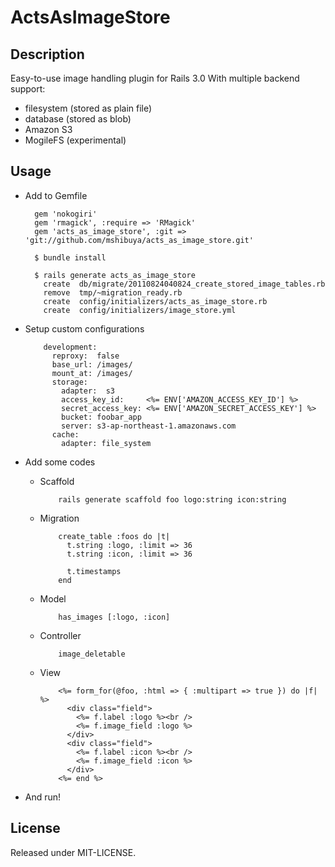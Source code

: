 ActsAsImageStore
=================
Description
-----------

Easy-to-use image handling plugin for Rails 3.0
With multiple backend support:

* filesystem (stored as plain file)
* database (stored as blob)
* Amazon S3
* MogileFS (experimental)

Usage
-----

* Add to Gemfile

        gem 'nokogiri'
        gem 'rmagick', :require => 'RMagick'
        gem 'acts_as_image_store', :git => 'git://github.com/mshibuya/acts_as_image_store.git'
        
        $ bundle install
        
        $ rails generate acts_as_image_store
          create  db/migrate/20110824040824_create_stored_image_tables.rb
          remove  tmp/~migration_ready.rb
          create  config/initializers/acts_as_image_store.rb
          create  config/initializers/image_store.yml

* Setup custom configurations

          development:
            reproxy:  false
            base_url: /images/
            mount_at: /images/
            storage:
              adapter:  s3
              access_key_id:     <%= ENV['AMAZON_ACCESS_KEY_ID'] %>
              secret_access_key: <%= ENV['AMAZON_SECRET_ACCESS_KEY'] %>
              bucket: foobar_app
              server: s3-ap-northeast-1.amazonaws.com
            cache:
              adapter: file_system
              
* Add some codes
  * Scaffold

            rails generate scaffold foo logo:string icon:string

  * Migration

            create_table :foos do |t|
              t.string :logo, :limit => 36
              t.string :icon, :limit => 36
              
              t.timestamps
            end

  * Model

            has_images [:logo, :icon]
  
  * Controller
  
            image_deletable

  * View

            <%= form_for(@foo, :html => { :multipart => true }) do |f| %>
              <div class="field">
                <%= f.label :logo %><br />
                <%= f.image_field :logo %>
              </div>
              <div class="field">
                <%= f.label :icon %><br />
                <%= f.image_field :icon %>
              </div>
            <%= end %>

* And run!
              
License
-------

Released under MIT-LICENSE.
   
